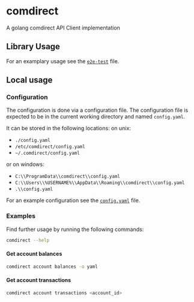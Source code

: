 # comdirect

A golang comdirect API Client implementation

## Library Usage

For an examplary usage see the [`e2e-test`](./cmd/e2e/command.go) file.

## Local usage

### Configuration

The configuration is done via a configuration file. The configuration file is expected to be in the current working directory and named `config.yaml`.

It can be stored in the following locations:
on unix:
- `./config.yaml`
- `/etc/comdirect/config.yaml`
- `~/.comdirect/config.yaml`

or on windows:
- `C:\\ProgramData\\comdirect\\config.yaml`
- `C:\\Users\\%USERNAME%\\AppData\\Roaming\\comdirect\\config.yaml`
- `.\\config.yaml`

For an example configuration see the [`config.yaml`](./config.example.yaml) file.

### Examples

Find further usage by running the following commands:

```bash
comdirect --help
```

#### Get account balances

```bash
comdirect account balances -o yaml
```

#### Get account transactions

```bash
comdirect account transactions <account_id>
```